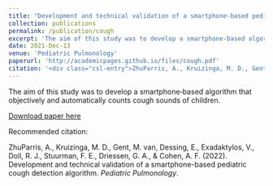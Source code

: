 ```yaml
---
title: "Development and technical validation of a smartphone‐based pediatric cough detection algorithm"
collection: publications
permalink: /publication/cough
excerpt: 'The aim of this study was to develop a smartphone‐based algorithm that objectively and automatically counts cough sounds of children.'
date: 2021-Dec-13
venue: 'Pediatric Pulmonology'
paperurl: 'http://academicpages.github.io/files/cough.pdf'
citation: '<div class="csl-entry">ZhuParris, A., Kruizinga, M. D., Gent, M. van, Dessing, E., Exadaktylos, V., Doll, R. J., Stuurman, F. E., Driessen, G. A., &#38; Cohen, A. F. (2022). Development and technical validation of a smartphone-based pediatric cough detection algorithm. <i>Pediatric Pulmonology</i>.</div>'
---
```

The aim of this study was to develop a smartphone‐based algorithm that objectively and automatically counts cough sounds of children.

[Download paper here](http://academicpages.github.io/files/cough.pdf)

Recommended citation: <div class="csl-entry">ZhuParris, A., Kruizinga, M. D., Gent, M. van, Dessing, E., Exadaktylos, V., Doll, R. J., Stuurman, F. E., Driessen, G. A., &#38; Cohen, A. F. (2022). Development and technical validation of a smartphone-based pediatric cough detection algorithm. <i>Pediatric Pulmonology</i>.</div>
